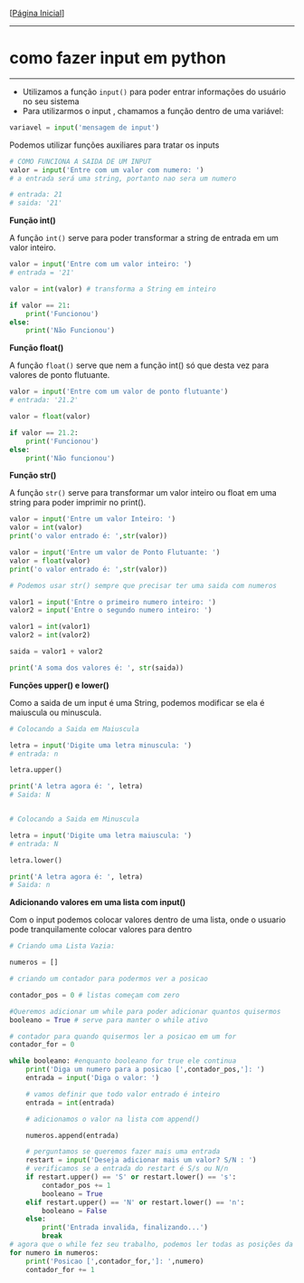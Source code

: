 [[Página Inicial](../prog_python/home.md)]

---

# como fazer input em python

---

* Utilizamos a função `input()` para poder entrar informações do usuário no seu sistema
* Para utilizarmos o input , chamamos a função dentro de uma variável:

```python
variavel = input('mensagem de input')
```
Podemos utilizar funções auxiliares para tratar os inputs

```python
# COMO FUNCIONA A SAIDA DE UM INPUT
valor = input('Entre com um valor com numero: ')
# a entrada será uma string, portanto nao sera um numero

# entrada: 21
# saida: '21'
```
**Função int()**

A função `int()` serve para poder transformar a string de entrada em um valor inteiro.

```python
valor = input('Entre com um valor inteiro: ')
# entrada = '21'

valor = int(valor) # transforma a String em inteiro

if valor == 21:
    print('Funcionou')
else:
    print('Não Funcionou')
```

**Função float()**

A função `float()` serve que nem a função int() só que desta vez para valores de ponto flutuante.

```python
valor = input('Entre com um valor de ponto flutuante')
# entrada: '21.2'

valor = float(valor)

if valor == 21.2:
    print('Funcionou')
else:
    print('Não funcionou')
```

**Função str()**

A função `str()` serve para transformar um valor inteiro ou float em uma string para poder imprimir no print().

```python
valor = input('Entre um valor Inteiro: ')
valor = int(valor)
print('o valor entrado é: ',str(valor))

valor = input('Entre um valor de Ponto Flutuante: ')
valor = float(valor)
print('o valor entrado é: ',str(valor))

# Podemos usar str() sempre que precisar ter uma saida com numeros

valor1 = input('Entre o primeiro numero inteiro: ')
valor2 = input('Entre o segundo numero inteiro: ')

valor1 = int(valor1)
valor2 = int(valor2)

saida = valor1 + valor2

print('A soma dos valores é: ', str(saida))
```

**Funções upper() e lower()**

Como a saida de um input é uma String, podemos modificar se ela é maiuscula ou minuscula.

```python
# Colocando a Saida em Maiuscula

letra = input('Digite uma letra minuscula: ')
# entrada: n

letra.upper()

print('A letra agora é: ', letra)
# Saida: N


# Colocando a Saida em Minuscula

letra = input('Digite uma letra maiuscula: ')
# entrada: N

letra.lower()

print('A letra agora é: ', letra)
# Saida: n
```

**Adicionando valores em uma lista com input()**

Com o input podemos colocar valores dentro de uma lista, onde o usuario pode tranquilamente colocar valores para dentro

```python
# Criando uma Lista Vazia:

numeros = [] 

# criando um contador para podermos ver a posicao

contador_pos = 0 # listas começam com zero

#Queremos adicionar um while para poder adicionar quantos quisermos
booleano = True # serve para manter o while ativo

# contador para quando quisermos ler a posicao em um for
contador_for = 0

while booleano: #enquanto booleano for true ele continua
    print('Diga um numero para a posicao [',contador_pos,']: ')
    entrada = input('Diga o valor: ')

    # vamos definir que todo valor entrado é inteiro
    entrada = int(entrada)

    # adicionamos o valor na lista com append()

    numeros.append(entrada)

    # perguntamos se queremos fazer mais uma entrada
    restart = input('Deseja adicionar mais um valor? S/N : ')
    # verificamos se a entrada do restart é S/s ou N/n
    if restart.upper() == 'S' or restart.lower() == 's':
        contador_pos += 1
        booleano = True
    elif restart.upper() == 'N' or restart.lower() == 'n':
        booleano = False
    else:
        print('Entrada invalida, finalizando...')
        break
# agora que o while fez seu trabalho, podemos ler todas as posições da lista
for numero in numeros:
    print('Posicao [',contador_for,']: ',numero)
    contador_for += 1
```